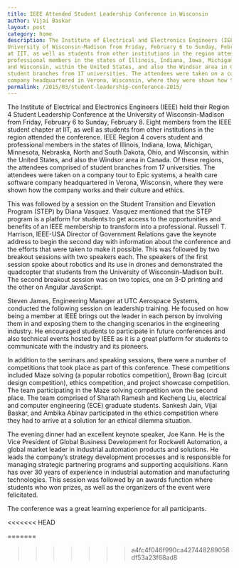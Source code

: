 ```yaml
---
title: IEEE Attended Student Leadership Conference in Wisconsin
author: Vijai Baskar
layout: post
category: home
description: The Institute of Electrical and Electronics Engineers (IEEE) held their Region 4 Student Leadership Conference at the 
University of Wisconsin-Madison from Friday, February 6 to Sunday, February 8. Eight members from the IEEE student chapter 
at IIT, as well as students from other institutions in the region attended the conference. IEEE Region 4 covers student and 
professional members in the states of Illinois, Indiana, Iowa, Michigan, Minnesota, Nebraska, North and South Dakota, Ohio, 
and Wisconsin, within the United States, and also the Windsor area in Canada. Of these regions, the attendees comprised of 
student branches from 17 universities. The attendees were taken on a company tour to Epic systems, a health care software 
company headquartered in Verona, Wisconsin, where they were shown how the company works and their culture and ethics.
permalink: /2015/03/student-leadership-conference-2015/
---
```


The Institute of Electrical and Electronics Engineers (IEEE) held their Region 4 Student Leadership Conference at the 
University of Wisconsin-Madison from Friday, February 6 to Sunday, February 8. Eight members from the IEEE student chapter 
at IIT, as well as students from other institutions in the region attended the conference. IEEE Region 4 covers student and 
professional members in the states of Illinois, Indiana, Iowa, Michigan, Minnesota, Nebraska, North and South Dakota, Ohio, 
and Wisconsin, within the United States, and also the Windsor area in Canada. Of these regions, the attendees comprised of 
student branches from 17 universities. The attendees were taken on a company tour to Epic systems, a health care software 
company headquartered in Verona, Wisconsin, where they were shown how the company works and their culture and ethics. 

This was followed by a session on the Student Transition and Elevation Program (STEP) by Diana Vasquez. 
Vasquez mentioned that the STEP program is a platform for students to get access to the opportunities and benefits of an 
IEEE membership to transform into a professional. Russell T. Harrison, IEEE-USA Director of Government Relations gave 
the keynote address to begin the second day with information about the conference and the efforts that were taken to make 
it possible. This was followed by two breakout sessions with two speakers each. The speakers of the first session spoke about robotics and its use in drones and demonstrated the quadcopter that students from the University of Wisconsin-Madison built. The second breakout session was on two topics, one on 3-D printing and the other on Angular JavaScript. 

Steven James, Engineering Manager at UTC Aerospace Systems, conducted the following session on leadership training. 
He focused on how being a member at IEEE brings out the leader in each person by involving them in and exposing them to the 
changing scenarios in the engineering industry. He encouraged students to participate in future conferences and also technical events hosted by IEEE as it is a great platform for students to communicate with the industry and its pioneers. 

In addition to the seminars and speaking sessions, there were a number of competitions that took place as part of 
this conference. These competitions included Maze solving (a popular robotics competition), Brown Bag (circuit design 
competition), ethics competition, and project showcase competition. The team participating in the Maze solving competition 
won the second place. The team comprised of Sharath Ramesh and Kecheng Liu, electrical and computer engineering (ECE) 
graduate students. Sankesh Jain, Vijai Baskar, and Ambika Abinav participated in the ethics competition where they had 
to arrive at a solution for an ethical dilemma situation. 

The evening dinner had an excellent keynote speaker, Joe Kann. He is the Vice President of Global Business Development 
for Rockwell Automation, a global market leader in industrial automation products and solutions. He leads the company’s 
strategy development processes and is responsible for managing strategic partnering programs and supporting acquisitions. 
Kann has over 30 years of experience in industrial automation and manufacturing technologies. This session was followed 
by an awards function where students who won prizes, as well as the organizers of the event were felicitated. 

The conference was a great learning experience for all participants.

<<<<<<< HEAD

=======
>>>>>>> a4fc4f046f990ca427448289058df53a23f68ad8
